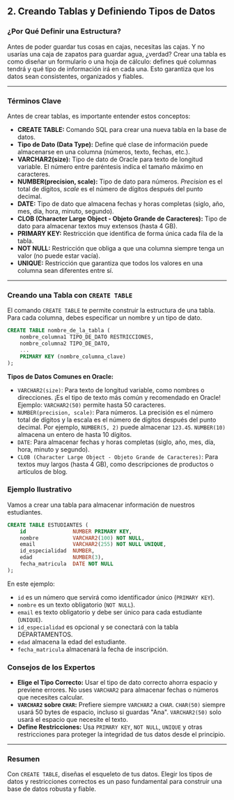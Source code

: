 ## 2. Creando Tablas y Definiendo Tipos de Datos

### ¿Por Qué Definir una Estructura?

Antes de poder guardar tus cosas en cajas, necesitas las cajas. Y no usarías una caja de zapatos para guardar agua, ¿verdad? Crear una tabla es como diseñar un formulario o una hoja de cálculo: defines qué columnas tendrá y qué tipo de información irá en cada una. Esto garantiza que los datos sean consistentes, organizados y fiables.

---

### Términos Clave

Antes de crear tablas, es importante entender estos conceptos:

- **CREATE TABLE:** Comando SQL para crear una nueva tabla en la base de datos.
- **Tipo de Dato (Data Type):** Define qué clase de información puede almacenarse en una columna (números, texto, fechas, etc.).
- **VARCHAR2(size):** Tipo de dato de Oracle para texto de longitud variable. El número entre paréntesis indica el tamaño máximo en caracteres.
- **NUMBER(precision, scale):** Tipo de dato para números. *Precision* es el total de dígitos, *scale* es el número de dígitos después del punto decimal.
- **DATE:** Tipo de dato que almacena fechas y horas completas (siglo, año, mes, día, hora, minuto, segundo).
- **CLOB (Character Large Object - Objeto Grande de Caracteres):** Tipo de dato para almacenar textos muy extensos (hasta 4 GB).
- **PRIMARY KEY:** Restricción que identifica de forma única cada fila de la tabla.
- **NOT NULL:** Restricción que obliga a que una columna siempre tenga un valor (no puede estar vacía).
- **UNIQUE:** Restricción que garantiza que todos los valores en una columna sean diferentes entre sí.

---

### Creando una Tabla con `CREATE TABLE`

El comando `CREATE TABLE` te permite construir la estructura de una tabla. Para cada columna, debes especificar un nombre y un tipo de dato.
```sql
CREATE TABLE nombre_de_la_tabla (
    nombre_columna1 TIPO_DE_DATO RESTRICCIONES,
    nombre_columna2 TIPO_DE_DATO,
    ...
    PRIMARY KEY (nombre_columna_clave)
);
```

**Tipos de Datos Comunes en Oracle:**
- `VARCHAR2(size)`: Para texto de longitud variable, como nombres o direcciones. ¡Es el tipo de texto más común y recomendado en Oracle! Ejemplo: `VARCHAR2(50)` permite hasta 50 caracteres.
- `NUMBER(precision, scale)`: Para números. La precisión es el número total de dígitos y la escala es el número de dígitos después del punto decimal. Por ejemplo, `NUMBER(5, 2)` puede almacenar `123.45`. `NUMBER(10)` almacena un entero de hasta 10 dígitos.
- `DATE`: Para almacenar fechas y horas completas (siglo, año, mes, día, hora, minuto y segundo).
- `CLOB (Character Large Object - Objeto Grande de Caracteres)`: Para textos muy largos (hasta 4 GB), como descripciones de productos o artículos de blog.

### Ejemplo Ilustrativo

Vamos a crear una tabla para almacenar información de nuestros estudiantes.

```sql
CREATE TABLE ESTUDIANTES (
    id               NUMBER PRIMARY KEY,
    nombre           VARCHAR2(100) NOT NULL,
    email            VARCHAR2(255) NOT NULL UNIQUE,
    id_especialidad  NUMBER,
    edad             NUMBER(3),
    fecha_matricula  DATE NOT NULL
);
```

En este ejemplo:
- `id` es un número que servirá como identificador único (`PRIMARY KEY`).
- `nombre` es un texto obligatorio (`NOT NULL`).
- `email` es texto obligatorio y debe ser único para cada estudiante (`UNIQUE`).
- `id_especialidad` es opcional y se conectará con la tabla DEPARTAMENTOS.
- `edad` almacena la edad del estudiante.
- `fecha_matricula` almacenará la fecha de inscripción.

### Consejos de los Expertos

- **Elige el Tipo Correcto:** Usar el tipo de dato correcto ahorra espacio y previene errores. No uses `VARCHAR2` para almacenar fechas o números que necesites calcular.
- **`VARCHAR2` sobre `CHAR`:** Prefiere siempre `VARCHAR2` a `CHAR`. `CHAR(50)` siempre usará 50 bytes de espacio, incluso si guardas "Ana". `VARCHAR2(50)` solo usará el espacio que necesite el texto.
- **Define Restricciones:** Usa `PRIMARY KEY`, `NOT NULL`, `UNIQUE` y otras restricciones para proteger la integridad de tus datos desde el principio.

---

### Resumen

Con `CREATE TABLE`, diseñas el esqueleto de tus datos. Elegir los tipos de datos y restricciones correctos es un paso fundamental para construir una base de datos robusta y fiable.
